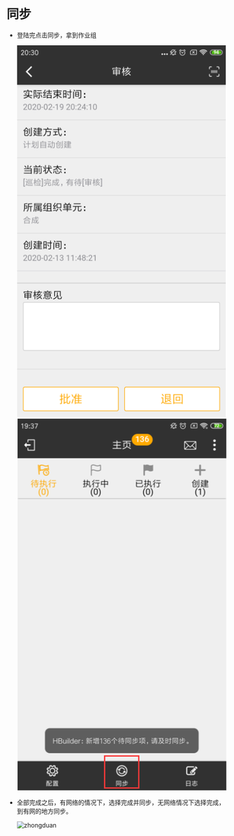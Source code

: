 # 同步

* 登陆完点击同步，拿到作业组

  ![zhongduan](./images/zhongduan6.png)
  ![zhongduan](./images/zhongduan7.png)

* 全部完成之后，有网络的情况下，选择完成并同步，无网络情况下选择完成，到有网的地方同步。

  ![zhongduan](./images/zhongduan9.png)